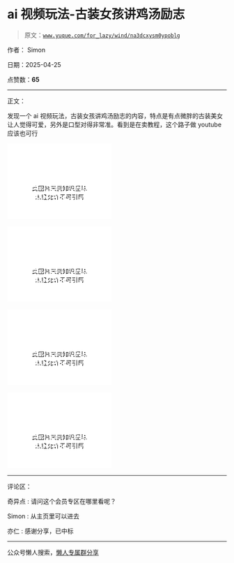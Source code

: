 # ai 视频玩法-古装女孩讲鸡汤励志

> 原文：[`www.yuque.com/for_lazy/wind/na3dcxysm0ypoblg`](https://www.yuque.com/for_lazy/wind/na3dcxysm0ypoblg)

作者： Simon

日期：2025-04-25

点赞数：**65**

* * *

正文：

发现一个 ai 视频玩法，古装女孩讲鸡汤励志的内容，特点是有点微胖的古装美女让人觉得可爱，另外是口型对得非常准。看到是在卖教程，这个路子做 youtube 应该也可行

![](img/c39734449f643b4b468795e3b3a66699.png "None")

![](img/cd19ae919ef6f9c7d98d01e44d449a16.png "None")

![](img/464688cb2f43f96a7654d34691b638ec.png "None")

![](img/633ea81838bbeb5d6f77c7595807eb89.png "None")

* * *

评论区：

奇异点 : 请问这个会员专区在哪里看呢？

Simon : 从主页里可以进去

亦仁 : 感谢分享，已中标

* * *

公众号懒人搜索，[懒人专属群分享](https://lazybook.fun/#/blog/group)
